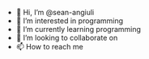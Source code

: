 - 👋 Hi, I’m @sean-angiuli
- 👀 I’m interested in programming
- 🌱 I’m currently learning programming
- 💞️ I’m looking to collaborate on
- 📫 How to reach me

<!---
sean-angiuli/sean-angiuli is a ✨ special ✨ repository because its `README.md` (this file) appears on your GitHub profile.
You can click the Preview link to take a look at your changes.
--->
